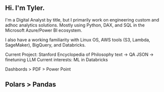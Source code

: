 ## Hi. I'm Tyler.
I'm a Digital Analyst by title, but I primarily work on engineering custom and adhoc analytics solutions.
Mostly using Python, DAX, and SQL in the Microsoft Azure/Power BI ecosystem.

I also have a working familiarity with Linux OS, AWS tools (S3, Lambda, SageMaker), BigQuery, and Databricks.

Current Project: Stanford Encyclopedia of Philosophy text -> QA JSON -> finetuning LLM
Current interests: ML in Databricks

Dashbords > PDF > Power Point
## Polars > Pandas

